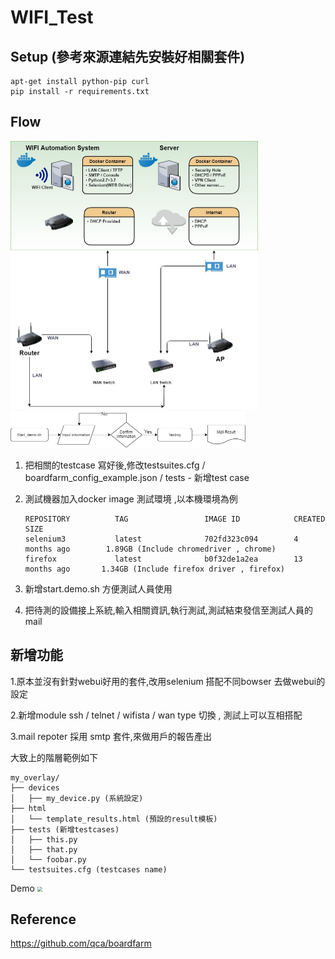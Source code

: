 # WIFI_Test


Setup (參考來源連結先安裝好相關套件)
--------------
```shell
apt-get install python-pip curl
pip install -r requirements.txt
```

Flow
-----------------
<img src="./Flow/Automation WIFI Test Environment.jpg" style="zoom:50%" />
<img src="./Flow/Automation_wifi_flow.jpg" style="zoom:50%" />

1. 把相關的testcase 寫好後,修改testsuites.cfg / boardfarm_config_example.json / tests - 新增test case
2. 測試機器加入docker image 測試環境 ,以本機環境為例
   ```
   REPOSITORY          TAG                 IMAGE ID            CREATED             SIZE
   selenium3           latest              702fd323c094        4 months ago        1.89GB (Include chromedriver , chrome)
   firefox             latest              b0f32de1a2ea        13 months ago       1.34GB (Include firefox driver , firefox)
   ```
   
3. 新增start.demo.sh 方便測試人員使用
4. 把待測的設備接上系統,輸入相關資訊,執行測試,測試結束發信至測試人員的mail 

新增功能
-----------------
1.原本並沒有針對webui好用的套件,改用selenium 搭配不同bowser 去做webui的設定

2.新增module ssh / telnet / wifista / wan type 切換 , 測試上可以互相搭配

3.mail repoter 採用 smtp 套件,來做用戶的報告產出


大致上的階層範例如下
```
my_overlay/
├── devices
│   ├── my_device.py (系統設定)
├── html
│   └── template_results.html (預設的result模板)
├── tests (新增testcases)
│   ├── this.py
│   ├── that.py
│   └── foobar.py
└── testsuites.cfg (testcases name)
```

Demo
<img src="./test_result/start_demo1.gif" style="zoom:50%" />


Reference
-----------------
https://github.com/qca/boardfarm

